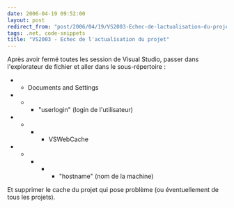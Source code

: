 ```yaml
---
date: 2006-04-19 09:52:00
layout: post
redirect_from: "post/2006/04/19/VS2003-Echec-de-lactualisation-du-projet"
tags: .net, code-snippets
title: "VS2003 - Echec de l'actualisation du projet"
---
```


Après avoir fermé toutes les session de Visual Studio, passer dans
l'explorateur de fichier et aller dans le sous-répertoire :

* - Documents and Settings
* - - "userlogin" (login de l'utilisateur)
* - - - VSWebCache
* - - - - "hostname" (nom de la machine)

Et supprimer le cache du projet qui pose problème (ou éventuellement de tous
les projets).
